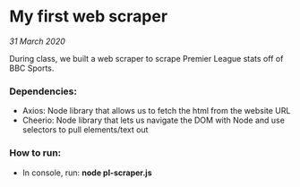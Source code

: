 # My first web scraper

_31 March 2020_

During class, we built a web scraper to scrape Premier League stats off of BBC Sports.

### Dependencies:

- Axios: Node library that allows us to fetch the html from the website URL
- Cheerio: Node library that lets us navigate the DOM with Node and use selectors to pull elements/text out

### How to run:

- In console, run: **node pl-scraper.js**
